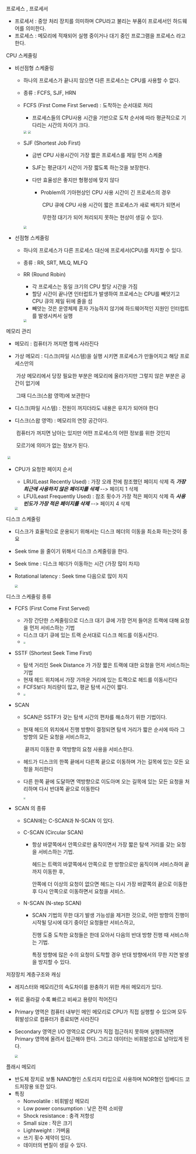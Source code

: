 프로세스 , 프로세서

- 프로세서 : 중앙 처리 장치를 의미하며 CPU라고 불리는 부품이 프로세서인 하드웨어를 의미한다.
- 프로세스 : 메모리에 적재되어 실행 중이거나 대기 중인 프로그램을 프로세스 라고 한다.



CPU 스케줄링 

- 비선점형 스케줄링 

  - 하나의 프로세스가 끝나지 않으면 다른 프로세스는 CPU를 사용할 수 없다.

  - 종류 : FCFS, SJF, HRN

  - FCFS (First Come First Served) : 도착하는 순서대로 처리 

    - 프로세스들의 CPU사용 시간을 기반으로 도착 순서에 따라 평균적으로 기다리는 시간의 차이가 크다.

    <img src="CPU Scheduling.assets/FCFS.PNG" style="zoom:50%;" />

    

    <img src="CPU Scheduling.assets/FCFS-1.PNG" style="zoom:50%;" />

  

  - SJF (Shortest Job First)

    - 금번 CPU 사용시간이 가장 짧은 프로세스를 제일 먼저 스케줄

    - SJF는 평균대기 시간이 가장 짧도록 하는것을 보장한다.

    - 다만 효율성은 좋지만 형평성에 맞지 않다

      - Problem의 기아현상인 CPU 사용 시간이 긴 프로세스의 경우 

        ​	CPU 큐에 CPU 사용 시간이 짧은 프로세스가 새로 배치가 되면서

        ​	무한정 대기가 되어 처리되지 못하는 현상이 생길 수 있다. 

    <img src="CPU Scheduling.assets/SJF.PNG" style="zoom:50%;" />



- 선점형 스케줄링

  - 하나의 프로세스가 다른 프로세스 대신에 프로세서(CPU)를 차지할 수 있다.

  - 종류 : RR, SRT, MLQ, MLFQ

  - RR (Round Robin)

    - 각 프로세스는 동일 크기의 CPU 할당 시간을 가짐
    - 할당 시간이 끝나면 인터럽트가 발생하여 프로세스는 CPU를 빼앗기고 CPU 큐의 제일 뒤에 줄을 섬
    - 빼앗는 것은 운영체제 혼자 가능하지 않기에 하드웨어적인 지원인 인터럽트를 발생시켜서 실행 

    <img src="CPU Scheduling.assets/RR.PNG" style="zoom:50%;" />

  

  

메모리 관리 

- 메모리 : 컴퓨터가 꺼지면 함께 사라진다 

- 가상 메모리 : 디스크(파일 시스템)을 실행 시키면 프로세스가 만들어지고 해당 프로세스만의 

  ​					가상 메모리에서 당장 필요한 부분은 메모리에 올라가지만 그렇지 않은 부분은 공간이 없기에

  ​					그때 디스크(스왑 영역)에 보관한다

- 디스크(파일 시스템) : 전원이 꺼지더라도 내용은 유지가 되어야 한다

- 디스크(스왑 영역) : 메모리의 연장 공간이다. 

  ​							컴퓨터가 꺼지면 남아는 있지만 어떤 프로세스의 어떤 정보를 위한 것인지 

  ​							모르기에 의미가 없는 정보가 된다.

​	<img src="CPU Scheduling.assets/메모리.PNG" style="zoom:50%;" />



- CPU가 요청한 페이지 순서

  - LRU(Least Recently Used) : 가장 오래 전에 참조했던 페이지 삭제 즉 ___가장 최근에 사용하지 않은 페이지를 삭제___ --> 페이지 1 삭제
  - LFU(Least Frequently Used) :  참조 횟수가 가장 적은 페이지 삭제 즉 ___사용 빈도가 가장 적은 페이지를 삭제___ --> 페이지 4 삭제

  <img src="CPU Scheduling.assets/LRULFU.PNG" style="zoom:50%;" />



디스크 스케줄링

- 디스크가 효율적으로 운용되기 위해서는 디스크 헤더의 이동을 최소화 하는것이 중요

- Seek time 을 줄이기 위해서 디스크 스케줄링을 한다.

- Seek time : 디스크 헤더가 이동하는 시간 (가장 많이 차지)

- Rotational latency : Seek time 다음으로 많이 차지

  <img src="CPU Scheduling.assets/Disk.PNG" style="zoom:50%;" />



디스크 스케줄링 종류

- FCFS (First Come First Served)

  - 가장 간단한 스케줄링으로 디스크 대기 큐에 가장 먼저 들어온 트랙에 대해 요청을 먼저 서비스하는 기법
  - 디스크 대기 큐에 있는 트랙 순서대로 디스크 헤드를 이동시킨다.
  - <img src="CPU Scheduling.assets/FCFS-165925657814810.PNG" style="zoom:33%;" />

  

- SSTF (Shortest Seek Time First)

  - 탐색 거리인 Seek Distance 가 가장 짧은 트랙에 대한 요청을 먼저 서비스하는 기법
  - 현재 헤드 위치에서 가장 가까운 거리에 있는 트랙으로 헤드를 이동시킨다
  - FCFS보다 처리량이 많고, 평균 탐색 시간이 짧다.
  - <img src="CPU Scheduling.assets/SSTF.PNG" style="zoom: 33%;" />

  

- SCAN 

  - SCAN은 SSTF가 갖는 탐색 시간의 편차를 해소하기 위한 기법이다.

  - 현재 헤드의 위치에서 진행 방향이 결정되면 탐색 거리가 짧은 순서에 따라 그 방향의 모든 요청을 서비스하고, 

    ​	끝까지 이동한 후 역방향의 요청 사용을 서비스한다.

  - 헤드가 디스크의 한쪽 끝에서 다른쪽 끝으로 이동하며 가는 길목에 있는 모든 요청을 처리한다

  - 다른 한쪽 끝에 도달하면 역방향으로 이도아며 오는 길목에 있는 모든 요청을 처리하며 다시 반대쪽 끝으로 이동한다

    <img src="CPU Scheduling.assets/SCAN.PNG" style="zoom:33%;" />



- SCAN 의 종류

  - SCAN에는 C-SCAN과 N-SCAN 이 있다.

  - C-SCAN (Circular SCAN) 

    - 항상 바깥쪽에서 안쪽으로만 움직이면서 가장 짧은 탐색 거리를 갖는 요청을 서비스하는 기법.

      헤드는 트랙의 바깥쪽에서 안쪽으로 한 방향으로만 움직이며 서비스하여 끝까지 이동한 후, 

      안쪽에 더 이상의 요청이 없으면 헤드는 다시 가장 바깥쪽의 끝으로 이동한 후 다시 안쪽으로 이동하면서 요청을 서비스. 

    

  - N-SCAN (N-step SCAN)

    - SCAN 기법의 무한 대기 발생 가능성을 제거한 것으로, 어떤 방향의 진행이 시작될 당시에 대기 중이던 요청들만 서비스하고,

      진행 도중 도착한 요청들은 한데 모아서 다음의 반대 방향 진행 때 서비스하는 기법.

      특정 방향에 많은 수의 요청이 도착할 경우 반대 방향에서의 무한 지연 발생을 방지할 수 있다.



저장장치 계층구조와 캐싱

- 레지스터와 메모리간의 속도차이를 완충하기 위한 캐쉬 메모리가 있다.

- 위로 올라갈 수록 빠르고 비싸고 용량이 적어진다

- Primary 영역은 컴퓨터 내부인 메인 메모리로 CPU가 직접 실행할 수 있으며 모두 휘발성으로 컴퓨터가 종료되면 사라진다

- Secondary 영역은 I/O 영역으로 CPU가 직접 접근하지 못하며 실행하려면 Primary 영역에 올려서 접근해야 한다. 그리고 데이터는 비휘발성으로 남아있게 된다. 

  <img src="CPU Scheduling.assets/wjwkd.PNG" style="zoom:50%;" />



플래시 메모리

- 반도체 장치로 보통 NAND형인 스토리지 타입으로 사용하며 NOR형인 임베디드 코드저장용 또한 있다.
- 특징
  - Nonvolatile : 비휘발성 메모리
  - Low power consumption : 낮은 전력 소비량
  - Shock resistance : 충격 저항성
  - Small size : 작은 크기
  - Lightweight : 가벼움
  - 쓰기 횟수 제약이 있다.
  - 데이터의 변질이 생길 수 있다.